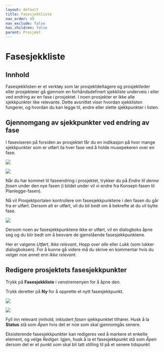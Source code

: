 ```yaml
---
layout: default
title: Fasesjekkliste
nav_order: 49
nav_exclude: false
has_children: false
parent: Prosjekt
---
```


# Fasesjekkliste


## Innhold

Fasesjekklisten er et verktøy som lar prosjektdeltagere og prosjektleder eller prosjekteier gå gjennom en forhåndsdefinert sjekkliste underveis i eller ved endring av en fase i prosjektet. I noen prosjekter er ikke alle sjekkpunkter like relevante. Dette avsnittet viser hvordan sjekklisten fungerer, og hvordan du kan legge til, endre eller slette sjekkpunkter i listen.

## Gjennomgang av sjekkpunkter ved endring av fase

I faseviseren på forsiden av prosjektet får du en indikasjon på hvor mange sjekkpunkter som er utført ila hver fase ved å holde musepekeren over en fase.

![](./media/image72.png)

![](./media/image73.png)

Når du har kommet til faseendring i prosjektet, trykker du på *Endre til denne fasen* under den nye fasen (i bildet under vil vi endre fra Konsept-fasen til Planlegge-fasen).

Nå vil Prosjektportalen kontrollere om fasesjekkpunktene i den fasen du går fra er utført. Dersom alt er utført, vil du bli bedt om å bekrefte at du vil bytte fase.

![](./media/image74.png)

Dersom noen av fasesjekkpunktene ikke er utført, vil en dialogboks åpne seg og du blir bedt om å besvare de gjenstående
fasesjekkpunktene.

Her er valgene *Utført*, *Ikke relevant*, *Hopp over alle* eller *Lukk* (som lukker dialogboksen). For å kunne gå videre må du skrive en kommentar hvis du velger noe annet enn *Ikke relevant*.

## Redigere prosjektets fasesjekkpunkter

Trykk på **Fasesjekkliste** i venstremenyen for å åpne den.

Trykk deretter på **Ny** for å opprette et nytt fasesjekkpunkt.

![](./media/image75.png)

![](./media/image76.png)

Fyll inn relevant innhold, inkludert *fasen* sjekkpunktet tilhører. Husk å la **Status** stå som *Åpen* hvis det er noe som skal gjennomgås senere.

Eksisterende fasesjekkpunkter kan redigeres ved å markere et enkelte element, og velge *Rediger.* Igjen, husk å la et fasesjekkpunkt stå som *Åpen* dersom det er et punkt som skal bli tatt stilling til på et senere tidspunkt
